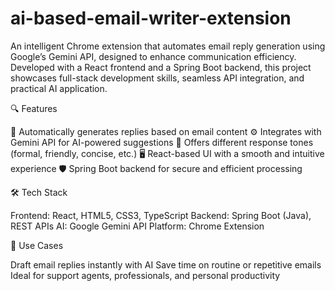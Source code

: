 # ai-based-email-writer-extension
An intelligent Chrome extension that automates email reply generation using Google’s Gemini API, designed to enhance communication efficiency. Developed with a React frontend and a Spring Boot backend, this project showcases full-stack development skills, seamless API integration, and practical AI application.

🔍 Features

📨 Automatically generates replies based on email content
⚙️ Integrates with Gemini API for AI-powered suggestions
💬 Offers different response tones (formal, friendly, concise, etc.)
🖥️ React-based UI with a smooth and intuitive experience
🛡️ Spring Boot backend for secure and efficient processing

🛠️ Tech Stack

Frontend: React, HTML5, CSS3, TypeScript
Backend: Spring Boot (Java), REST APIs
AI: Google Gemini API
Platform: Chrome Extension

🚀 Use Cases

Draft email replies instantly with AI
Save time on routine or repetitive emails
Ideal for support agents, professionals, and personal productivity
